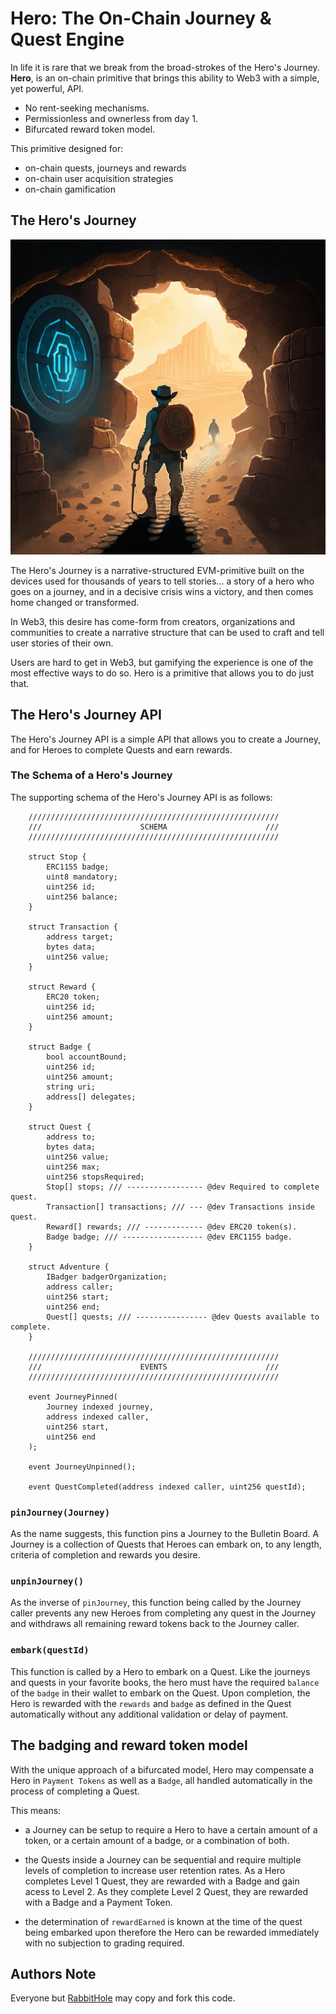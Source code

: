 # Hero: The On-Chain Journey & Quest Engine

In life it is rare that we break from the broad-strokes of the Hero's Journey. **Hero**, is an on-chain primitive that brings this ability to Web3 with a simple, yet powerful, API.

* No rent-seeking mechanisms.
* Permissionless and ownerless from day 1.
* Bifurcated reward token model.

This primitive designed for:
* on-chain quests, journeys and rewards
* on-chain user acquisition strategies
* on-chain gamification

## The Hero's Journey

![The Hero's Journey](./cover.png)

The Hero's Journey is a narrative-structured EVM-primitive built on the devices used for thousands of years to tell stories... a story of a hero who goes on a journey, and in a decisive crisis wins a victory, and then comes home changed or transformed.

In Web3, this desire has come-form from creators, organizations and communities to create a narrative structure that can be used to craft and tell user stories of their own.

Users are hard to get in Web3, but gamifying the experience is one of the most effective ways to do so. Hero is a primitive that allows you to do just that.

## The Hero's Journey API

The Hero's Journey API is a simple API that allows you to create a Journey, and for Heroes to complete Quests and earn rewards.

### The Schema of a Hero's Journey

The supporting schema of the Hero's Journey API is as follows:

```solidity
    ////////////////////////////////////////////////////////
    ///                      SCHEMA                      ///
    ////////////////////////////////////////////////////////

    struct Stop {
        ERC1155 badge;
        uint8 mandatory;
        uint256 id;
        uint256 balance;
    }

    struct Transaction {
        address target;
        bytes data;
        uint256 value;
    }

    struct Reward {
        ERC20 token;
        uint256 id;
        uint256 amount;
    }

    struct Badge {
        bool accountBound;
        uint256 id;
        uint256 amount;
        string uri;
        address[] delegates;
    }

    struct Quest {
        address to;
        bytes data;
        uint256 value;
        uint256 max;
        uint256 stopsRequired;
        Stop[] stops; /// ----------------- @dev Required to complete quest.
        Transaction[] transactions; /// --- @dev Transactions inside quest.
        Reward[] rewards; /// ------------- @dev ERC20 token(s).
        Badge badge; /// ------------------ @dev ERC1155 badge.
    }

    struct Adventure {
        IBadger badgerOrganization;
        address caller;
        uint256 start;
        uint256 end;
        Quest[] quests; /// ---------------- @dev Quests available to complete.
    }

    ////////////////////////////////////////////////////////
    ///                      EVENTS                      ///
    ////////////////////////////////////////////////////////

    event JourneyPinned(
        Journey indexed journey,
        address indexed caller,
        uint256 start,
        uint256 end
    );

    event JourneyUnpinned();

    event QuestCompleted(address indexed caller, uint256 questId);
```

### `pinJourney(Journey)`

As the name suggests, this function pins a Journey to the Bulletin Board. A Journey is a collection of Quests that Heroes can embark on, to any length, criteria of completion and rewards you desire.

### `unpinJourney()`

As the inverse of `pinJourney`, this function being called by the Journey caller prevents any new Heroes from completing any quest in the Journey and withdraws all remaining reward tokens back to the Journey caller.

### `embark(questId)`

This function is called by a Hero to embark on a Quest. Like the journeys and quests in your favorite books, the hero must have the required `balance` of the `badge` in their wallet to embark on the Quest. Upon completion, the Hero is rewarded with the `rewards` and `badge` as defined in the Quest automatically without any additional validation or delay of payment.

## The badging and reward token model

With the unique approach of a bifurcated model, Hero may compensate a Hero in `Payment Tokens` as well as a `Badge`, all handled automatically in the process of completing a Quest.

This means:

* a Journey can be setup to require a Hero to have a certain amount of a token, or a certain amount of a badge, or a combination of both.

* the Quests inside a Journey can be sequential and require multiple levels of completion to increase user retention rates. As a Hero completes Level 1 Quest, they are rewarded with a Badge and gain acess to Level 2. As they complete Level 2 Quest, they are rewarded with a Badge and a Payment Token.

* the determination of `rewardEarned` is known at the time of the quest being embarked upon therefore the Hero can be rewarded immediately with no subjection to grading required. 

## Authors Note

Everyone but [RabbitHole](https://rabbithole.gg/) may copy and fork this code.